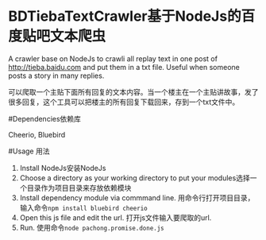 # BDTiebaTextCrawler基于NodeJs的百度贴吧文本爬虫

A crawler base on NodeJs to crawli all replay text in one post of http://tieba.baidu.com and put them in a txt file. Useful when someone posts a story in many replies.

可以爬取一个主贴下面所有回复的文本内容。当一个楼主在一个主贴讲故事，发了很多回复，这个工具可以把楼主的所有回复下载回来，存到一个txt文件中。

#Dependencies依赖库

Cheerio, Bluebird

#Usage 用法

1.  Install NodeJs安装NodeJs
2.  Choose a directory as your working directory to put your modules选择一个目录作为项目目录来存放依赖模块
3.  Install dependency module via commmand line. 用命令行打开项目目录，输入命令`npm install bluebird cheerio`
4.  Open this js file and edit the url. 打开js文件输入要爬取的url.
5.  Run. 使用命令`node pachong.promise.done.js`
